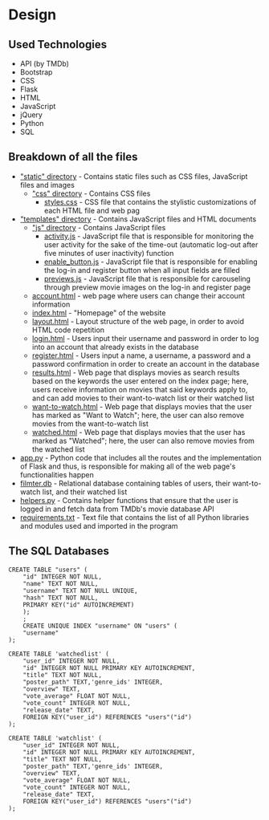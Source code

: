 # Design

## Used Technologies
- API (by TMDb)
- Bootstrap
- CSS
- Flask
- HTML
- JavaScript
- jQuery
- Python
- SQL

## Breakdown of all the files
- ["static" directory](./static) - Contains static files such as CSS files, JavaScript files and images
    - ["css" directory](./static/css) - Contains CSS files
        - [styles.css](./static/css/styles.css) - CSS file that contains the stylistic customizations of each HTML file and web pag
- ["templates" directory](./templates) - Contains JavaScript files and HTML documents
    - ["js" directory](./templates/js) - Contains JavaScript files
        - [activity.js](./templates/js/activity.js) - JavaScript file that is responsible for monitoring the user activity for the sake of the time-out (automatic log-out after five minutes of user inactivity) function
        - [enable_button.js](./templates/js/enable_button.js) - JavaScript file that is responsible for enabling the log-in and register button when all input fields are filled
        - [previews.js](./templates/js/previews.js) - JavaScript file that is responsible for carouseling through preview movie images on the log-in and register page
    - [account.html](./templates/account.html) - web page where users can change their account information
    - [index.html](./templates/index.html) - "Homepage" of the website
    - [layout.html](./templates/layout.html) - Layout structure of the web page, in order to avoid HTML code repetition
    - [login.html](./templates/login.html) - Users input their username and password in order to log into an account that already exists in the database
    - [register.html](./templates/register.html) - Users input a name, a username, a password and a password confirmation in order to create an account in the database
    - [results.html](./templates/results.html) - Web page that displays movies as search results based on the keywords the user entered on the index page; here, users receive information on movies that said keywords apply to, and can add movies to their want-to-watch list or their watched list
    - [want-to-watch.html](./templates/want-to-watch.html) - Web page that displays movies that the user has marked as "Want to Watch"; here, the user can also remove movies from the want-to-watch list
    - [watched.html](./templates/watched.html) - Web page that displays movies that the user has marked as "Watched"; here, the user can also remove movies from the watched list
- [app.py](./app.py) - Python code that includes all the routes and the implementation of Flask and thus, is responsible for making all of the web page's functionalities happen
- [filmter.db](./filmter.db) - Relational database containing tables of users, their want-to-watch list, and their watched list
- [helpers.py](./helpers.py) - Contains helper functions that ensure that the user is logged in and fetch data from TMDb's movie database API
- [requirements.txt](./requirements.txt) - Text file that contains the list of all Python libraries and modules used and imported in the program

## The SQL Databases
```
CREATE TABLE "users" (
    "id" INTEGER NOT NULL,
    "name" TEXT NOT NULL,
    "username" TEXT NOT NULL UNIQUE,
    "hash" TEXT NOT NULL,
    PRIMARY KEY("id" AUTOINCREMENT)
    );
    ;
    CREATE UNIQUE INDEX "username" ON "users" (
    "username"
);

CREATE TABLE 'watchedlist' (
    "user_id" INTEGER NOT NULL,
    "id" INTEGER NOT NULL PRIMARY KEY AUTOINCREMENT,
    "title" TEXT NOT NULL,
    "poster_path" TEXT,'genre_ids' INTEGER,
    "overview" TEXT,
    "vote_average" FLOAT NOT NULL,
    "vote_count" INTEGER NOT NULL,
    "release_date" TEXT,
    FOREIGN KEY("user_id") REFERENCES "users"("id")
);

CREATE TABLE 'watchlist' (
    "user_id" INTEGER NOT NULL,
    "id" INTEGER NOT NULL PRIMARY KEY AUTOINCREMENT,
    "title" TEXT NOT NULL,
    "poster_path" TEXT,'genre_ids' INTEGER,
    "overview" TEXT,
    "vote_average" FLOAT NOT NULL,
    "vote_count" INTEGER NOT NULL,
    "release_date" TEXT,
    FOREIGN KEY("user_id") REFERENCES "users"("id")
);
```

